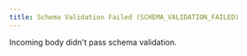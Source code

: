 ```yaml
---
title: Schema Validation Failed (SCHEMA_VALIDATION_FAILED)
---
```


Incoming body didn't pass schema validation.
